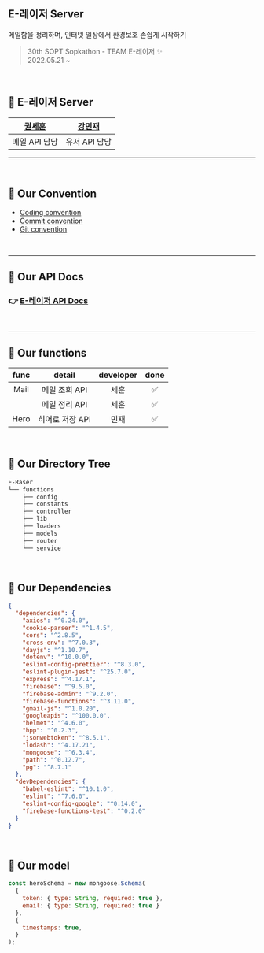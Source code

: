 <!-- @format -->

## E-레이저 Server

메일함을 정리하며,
인터넷 일상에서 환경보호 손쉽게 시작하기

> 30th SOPT Sopkathon - TEAM E-레이저 ✨ <br>
> 2022.05.21 ~

<br>

## 🍕 E-레이저 Server

| [권세훈](https://github.com/devkwonsehoon) | [강민재](https://github.com/m1njae) |
| :----------------------------------------: | :---------------------------------: |
|               메일 API 담당                |            유저 API 담당            |

<Hr>
<br>

## 🦖 Our Convention

- [Coding convention](https://www.notion.so/Coding-Convention-a20e3ffbc92e4952aa046adf9704d4d3)
- [Commit convention](https://www.notion.so/Commit-Convention-94a9c483d24548829ac2e64784944aea)
- [Git convention](https://www.notion.so/Git-Convention-bdf94413c66a4c9087d07e0e35b89e34)

<br>
<Hr>

## 🦖 Our API Docs

### 👉 [E-레이저 API Docs](https://www.notion.so/API-4c1031f189e54176bb6a85b33d55c8c0)

<br>
<Hr>

## 🦖 Our functions

| func |     detail      | developer | done |
| :--: | :-------------: | :-------: | :--: |
| Mail |  메일 조회 API  |   세훈    |  ✅  |
|      |  메일 정리 API  |   세훈    |  ✅  |
| Hero | 히어로 저장 API |   민재    |  ✅  |

<br>

## 🦖 Our Directory Tree

```bash
E-Raser
└── functions
    ├── config
    ├── constants
    ├── controller
    ├── lib
    ├── loaders
    ├── models
    ├── router
    └── service
```

<br>

## 🦖 Our Dependencies

```json
{
  "dependencies": {
    "axios": "^0.24.0",
    "cookie-parser": "^1.4.5",
    "cors": "^2.8.5",
    "cross-env": "^7.0.3",
    "dayjs": "^1.10.7",
    "dotenv": "^10.0.0",
    "eslint-config-prettier": "^8.3.0",
    "eslint-plugin-jest": "^25.7.0",
    "express": "^4.17.1",
    "firebase": "^9.5.0",
    "firebase-admin": "^9.2.0",
    "firebase-functions": "^3.11.0",
    "gmail-js": "^1.0.20",
    "googleapis": "^100.0.0",
    "helmet": "^4.6.0",
    "hpp": "^0.2.3",
    "jsonwebtoken": "^8.5.1",
    "lodash": "^4.17.21",
    "mongoose": "^6.3.4",
    "path": "^0.12.7",
    "pg": "^8.7.1"
  },
  "devDependencies": {
    "babel-eslint": "^10.1.0",
    "eslint": "^7.6.0",
    "eslint-config-google": "^0.14.0",
    "firebase-functions-test": "^0.2.0"
  }
}
```

<br>


## 🦖 Our model
   
```javascript
const heroSchema = new mongoose.Schema(
  {
    token: { type: String, required: true },
    email: { type: String, required: true }
  },
  {
    timestamps: true,
  }
);
```
    
